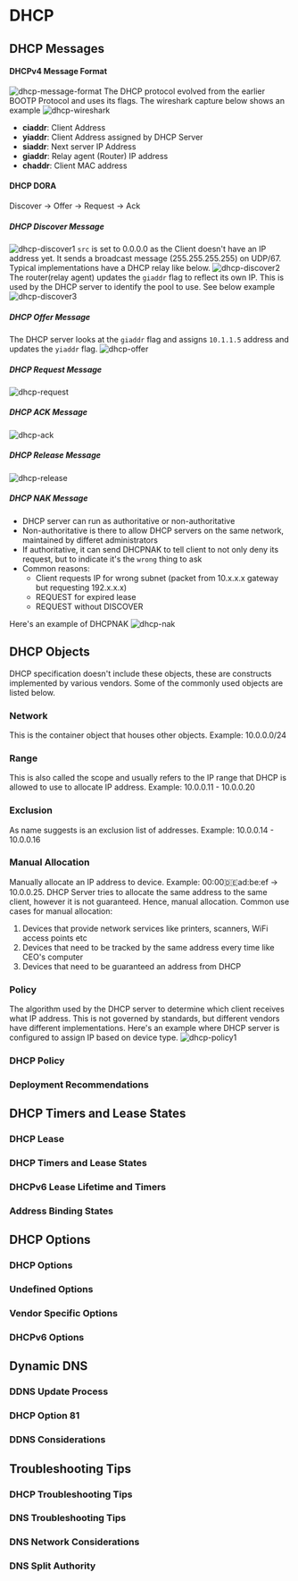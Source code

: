 # DHCP
## DHCP Messages
#### DHCPv4 Message Format
![dhcp-message-format](/images/ddi/dhcp-message-format.png)
The DHCP protocol evolved from the earlier BOOTP Protocol and uses its flags. The wireshark capture below shows an example
![dhcp-wireshark](/images/ddi/dhcp-wireshark.png)
- **ciaddr**: Client Address
- **yiaddr**: Client Address assigned by DHCP Server
- **siaddr**: Next server IP Address
- **giaddr**: Relay agent (Router) IP address
- **chaddr**: Client MAC address

#### DHCP DORA
Discover -> Offer -> Request -> Ack

##### DHCP Discover Message
![dhcp-discover1](/images/ddi/dhcp-discover1.png)
`src` is set to 0.0.0.0 as the Client doesn't have an IP address yet. It sends a broadcast message (255.255.255.255) on UDP/67. Typical implementations have a DHCP relay like below.
![dhcp-discover2](/images/ddi/dhcp-discover2.png)
The router(relay agent) updates the `giaddr` flag to reflect its own IP. This is used by the DHCP server to identify the pool to use. See below example
![dhcp-discover3](/images/ddi/dhcp-discover3.png)

##### DHCP Offer Message
The DHCP server looks at the `giaddr` flag and assigns `10.1.1.5` address and updates the `yiaddr` flag.
![dhcp-offer](/images/ddi/dhcp-offer.png)

##### DHCP Request Message
![dhcp-request](/images/ddi/dhcp-request.png)

##### DHCP ACK Message
![dhcp-ack](/images/ddi/dhcp-ack.png)

##### DHCP Release Message
![dhcp-release](/images/ddi/dhcp-release.png)

##### DHCP NAK Message
- DHCP server can run as authoritative or non-authoritative
- Non-authoritative is there to allow DHCP servers on the same network, maintained by differet administrators
- If authoritative, it can send DHCPNAK to tell client to not only deny its request, but to indicate it's the `wrong` thing to ask
- Common reasons:
    - Client requests IP for wrong subnet (packet from 10.x.x.x gateway but requesting 192.x.x.x)
    - REQUEST for expired lease
    - REQUEST without DISCOVER

Here's an example of DHCPNAK
![dhcp-nak](/images/ddi/dhcp-nak.png)

## DHCP Objects
DHCP specification doesn't include these objects, these are constructs implemented by various vendors. Some of the commonly used objects are listed below.
### Network 
This is the container object that houses other objects. Example: 10.0.0.0/24

### Range
This is also called the scope and usually refers to the IP range that DHCP is allowed to use to allocate IP address. Example: 10.0.0.11 - 10.0.0.20

### Exclusion
As name suggests is an exclusion list of addresses. Example: 10.0.0.14 - 10.0.0.16

### Manual Allocation
Manually allocate an IP address to device. Example: 00:00:de:ad:be:ef -> 10.0.0.25. DHCP Server tries to allocate the same address to the same client, however it is not guaranteed. Hence, manual allocation. Common use cases for manual allocation:
1. Devices that provide network services like printers, scanners, WiFi access points etc
2. Devices that need to be tracked by the same address every time like CEO's computer
3. Devices that need to be guaranteed an address from DHCP

### Policy
The algorithm used by the DHCP server to determine which client receives what IP address. This is not governed by standards, but different vendors have different implementations. Here's an example where DHCP server is configured to assign IP based on device type.
![dhcp-policy1](/images/ddi/dhcp-policy1.png)

### DHCP Policy
### Deployment Recommendations

## DHCP Timers and Lease States
### DHCP Lease
### DHCP Timers and Lease States
### DHCPv6 Lease Lifetime and Timers
### Address Binding States

## DHCP Options
### DHCP Options
### Undefined Options
### Vendor Specific Options
### DHCPv6 Options

## Dynamic DNS
### DDNS Update Process
### DHCP Option 81
### DDNS Considerations

## Troubleshooting Tips
### DHCP Troubleshooting Tips
### DNS Troubleshooting Tips
### DNS Network Considerations
### DNS Split Authority